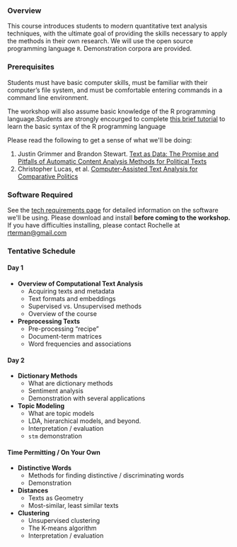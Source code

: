 ### Overview

This course introduces students to modern quantitative text analysis techniques, with the ultimate goal of providing the skills necessary to apply the methods in their own research. We will use the open source programming language `R`. Demonstration corpora are provided. 

### Prerequisites

Students must have basic computer skills, must be familiar with their computer’s file system, and must be comfortable entering commands in a command line environment. 

The workshop will also assume basic knowledge of the R programming language.Students are strongly encourged to complete [this brief tutorial](https://www.codeschool.com/courses/try-r) to learn the basic syntax of the R programming language

Please read the following to get a sense of what we'll be doing:

1. Justin Grimmer and Brandon Stewart. [Text as Data: The Promise and Pitfalls of Automatic Content Analysis Methods for Political Texts](https://web.stanford.edu/~jgrimmer/tad2.pdf)
2. Christopher Lucas, et al. [Computer-Assisted Text Analysis for Comparative Politics](https://scholar.harvard.edu/files/dtingley/files/comparativepoliticstext.pdf)

### Software Required

See the [tech requirements page](B-Tech-Requirements.md) for detailed information on the software we'll be using. Please download and install **before coming to the workshop.** If you have difficulties installing, please contact Rochelle at rterman@gmail.com

### Tentative Schedule

####  Day 1

- **Overview of Computational Text Analysis**
    * Acquiring texts and metadata
    * Text formats and embeddings
    * Supervised vs. Unsupervised methods
    * Overview of the course
- **Preprocessing Texts**
    * Pre-processing “recipe”
    * Document-term matrices
    * Word frequencies and associations

#### Day 2

- **Dictionary Methods**
    * What are dictionary methods
    * Sentiment analysis
    * Demonstration with several applications
- **Topic Modeling**
    * What are topic models
    * LDA, hierarchical models, and beyond.
    * Interpretation / evaluation
    * `stm` demonstration

#### Time Permitting / On Your Own

- **Distinctive Words** 
    * Methods for finding distinctive / discriminating words
    * Demonstration
- **Distances**
    * Texts as Geometry
    * Most-similar, least similar texts 
- **Clustering**
    * Unsupervised clustering
    * The K-means algorithm
    * Interpretation / evaluation


